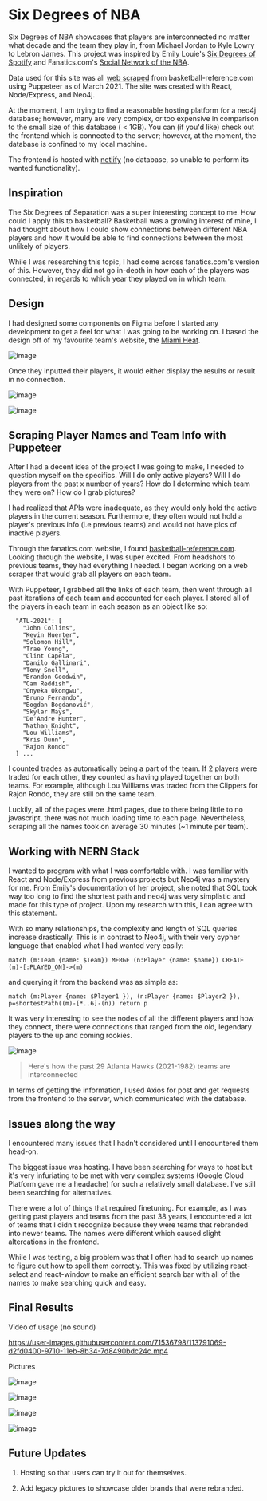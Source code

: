 # Six Degrees of NBA

Six Degrees of NBA showcases that players are interconnected no matter what decade and the team they play in, from Michael Jordan to Kyle Lowry to Lebron James. This project was inspired by Emily Louie's [Six Degrees of Spotify](https://github.com/emilyslouie/six-degrees) and Fanatics.com's [Social Network of the NBA](http://content.fanatics.com/six-degrees-nba/).

Data used for this site was all [web scraped](https://github.com/eevanwong/Basketball-Reference-Scraper) from basketball-reference.com using Puppeteer as of March 2021. The site was created with React, Node/Express, and Neo4j.

At the moment, I am trying to find a reasonable hosting platform for a neo4j database; however, many are very complex, or too expensive in comparison to the small size of this database ( < 1GB). You can (if you'd like) check out the frontend which is connected to the server; however, at the moment, the database is confined to my local machine.

The frontend is hosted with [netlify](https://stupefied-albattani-bd84bb.netlify.app/) (no database, so unable to perform its wanted functionality).

## Inspiration

The Six Degrees of Separation was a super interesting concept to me. How could I apply this to basketball? Basketball was a growing interest of mine, I had thought about how I could show connections between different NBA players and how it would be able to find connections between the most unlikely of players.

While I was researching this topic, I had come across fanatics.com's version of this. However, they did not go in-depth in how each of the players was connected, in regards to which year they played on in which team.

## Design

I had designed some components on Figma before I started any development to get a feel for what I was going to be working on. I based the design off of my favourite team's website, the [Miami Heat](https://www.nba.com/heat/home).

![image](https://user-images.githubusercontent.com/71536798/113767102-40e30480-96ec-11eb-9f37-54c29ab64f9d.png)

Once they inputted their players, it would either display the results or result in no connection.

![image](https://user-images.githubusercontent.com/71536798/113770122-c4522500-96ef-11eb-8978-27df02db4082.png)

![image](https://user-images.githubusercontent.com/71536798/113769744-53ab0880-96ef-11eb-99d4-0c23c75fe032.png)

## Scraping Player Names and Team Info with Puppeteer

After I had a decent idea of the project I was going to make, I needed to question myself on the specifics. Will I do only active players? Will I do players from the past x number of years? How do I determine which team they were on? How do I grab pictures?

I had realized that APIs were inadequate, as they would only hold the active players in the current season. Furthermore, they often would not hold a player's previous info (i.e previous teams) and would not have pics of inactive players.

Through the fanatics.com website, I found [basketball-reference.com](https://www.basketball-reference.com/). Looking through the website, I was super excited. From headshots to previous teams, they had everything I needed. I began working on a web scraper that would grab all players on each team.

With Puppeteer, I grabbed all the links of each team, then went through all past iterations of each team and accounted for each player. I stored all of the players in each team in each season as an object like so:

```{
  "ATL-2021": [
    "John Collins",
    "Kevin Huerter",
    "Solomon Hill",
    "Trae Young",
    "Clint Capela",
    "Danilo Gallinari",
    "Tony Snell",
    "Brandon Goodwin",
    "Cam Reddish",
    "Onyeka Okongwu",
    "Bruno Fernando",
    "Bogdan Bogdanović",
    "Skylar Mays",
    "De'Andre Hunter",
    "Nathan Knight",
    "Lou Williams",
    "Kris Dunn",
    "Rajon Rondo"
  ] ...
```

I counted trades as automatically being a part of the team. If 2 players were traded for each other, they counted as having played together on both teams. For example, although Lou Williams was traded from the Clippers for Rajon Rondo, they are still on the same team.

Luckily, all of the pages were .html pages, due to there being little to no javascript, there was not much loading time to each page. Nevertheless, scraping all the names took on average 30 minutes (~1 minute per team).

## Working with NERN Stack

I wanted to program with what I was comfortable with. I was familiar with React and Node/Express from previous projects but Neo4j was a mystery for me. From Emily's documentation of her project, she noted that SQL took way too long to find the shortest path and neo4j was very simplistic and made for this type of project. Upon my research with this, I can agree with this statement.

With so many relationships, the complexity and length of SQL queries increase drastically. This is in contrast to Neo4j, with their very cypher language that enabled what I had wanted very easily:

`match (m:Team {name: $Team}) MERGE (n:Player {name: $name}) CREATE (n)-[:PLAYED_ON]->(m)`

and querying it from the backend was as simple as:

`match (m:Player {name: $Player1 }), (n:Player {name: $Player2 }), p=shortestPath((m)-[*..6]-(n)) return p`

It was very interesting to see the nodes of all the different players and how they connect, there were connections that ranged from the old, legendary players to the up and coming rookies.

![image](https://user-images.githubusercontent.com/71536798/113791354-6fbfa180-9711-11eb-8abc-74791e8bf501.png)

> Here's how the past 29 Atlanta Hawks (2021-1982) teams are interconnected

In terms of getting the information, I used Axios for post and get requests from the frontend to the server, which communicated with the database.

## Issues along the way

I encountered many issues that I hadn't considered until I encountered them head-on.

The biggest issue was hosting. I have been searching for ways to host but it's very infuriating to be met with very complex systems (Google Cloud Platform gave me a headache) for such a relatively small database. I've still been searching for alternatives.

There were a lot of things that required finetuning. For example, as I was getting past players and teams from the past 38 years, I encountered a lot of teams that I didn't recognize because they were teams that rebranded into newer teams. The names were different which caused slight altercations in the frontend.

While I was testing, a big problem was that I often had to search up names to figure out how to spell them correctly. This was fixed by utilizing react-select and react-window to make an efficient search bar with all of the names to make searching quick and easy.

## Final Results

Video of usage (no sound)

https://user-images.githubusercontent.com/71536798/113791069-d2fd0400-9710-11eb-8b34-7d8490bdc24c.mp4

Pictures

![image](https://user-images.githubusercontent.com/71536798/113791486-c331ef80-9711-11eb-8cc8-c07502af46b5.png)


![image](https://user-images.githubusercontent.com/71536798/113792526-24f35900-9714-11eb-99cb-a6e025884169.png)


![image](https://user-images.githubusercontent.com/71536798/113792633-5ff58c80-9714-11eb-87b2-dfd4fdfa6516.png)


![image](https://user-images.githubusercontent.com/71536798/113792658-6edc3f00-9714-11eb-93a4-8585bea627dc.png)

## Future Updates

1. Hosting so that users can try it out for themselves.

2. Add legacy pictures to showcase older brands that were rebranded.
